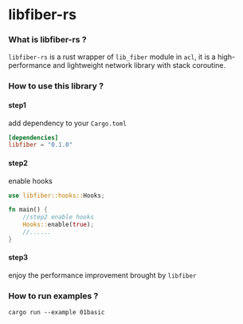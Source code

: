 # libfiber-rs

### What is libfiber-rs ?
`libfiber-rs` is a rust wrapper of `lib_fiber` module in `acl`, it is a high-performance and lightweight network library with stack coroutine.

### How to use this library ?

#### step1
add dependency to your `Cargo.toml`
```toml
[dependencies]
libfiber = "0.1.0"
```

#### step2 
enable hooks
```rust
use libfiber::hooks::Hooks;

fn main() {
    //step2 enable hooks
    Hooks::enable(true);
    //......
}
```

#### step3 
enjoy the performance improvement brought by `libfiber`

### How to run examples ?
```shell
cargo run --example 01basic
```
